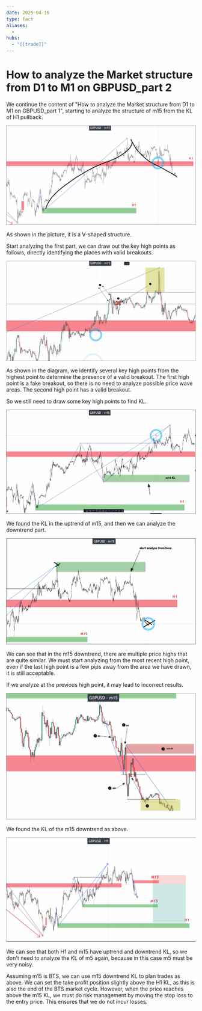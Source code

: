 ```yaml
---
date: 2025-04-16
type: fact
aliases:
  -
hubs:
  - "[[trade]]"
---
```


# How to analyze the Market structure from D1 to M1 on GBPUSD_part 2

We continue the content of "How to analyze the Market structure from D1 to M1 on GBPUSD_part 1", starting to analyze the structure of m15 from the KL of H1 pullback.

![gbpusd-multi-m15-clean.png](../assets/imgs/gbpusd-multi-m15-clean.png)

As shown in the picture, it is a V-shaped structure.

Start analyzing the first part, we can draw out the key high points as follows, directly identifying the places with valid breakouts.

![gbpusd-multi-m15-up-1st.png](../assets/imgs/gbpusd-multi-m15-up-1st.png)


As shown in the diagram, we identify several key high points from the highest point to determine the presence of a valid breakout. The first high point is a fake breakout, so there is no need to analyze possible price wave areas. The second high point has a valid breakout.

So we still need to draw some key high points to find KL.

![gbpusd-multi-m15-KL.png](../assets/imgs/gbpusd-multi-m15-KL.png)

We found the KL in the uptrend of m15, and then we can analyze the downtrend part.

![gbpusd-multi-m15-start-down.png](../assets/imgs/gbpusd-multi-m15-start-down.png)

We can see that in the m15 downtrend, there are multiple price highs that are quite similar. We must start analyzing from the most recent high point, even if the last high point is a few pips away from the area we have drawn, it is still acceptable.

If we analyze at the previous high point, it may lead to incorrect results.

![gbpusd-multi-m15-down-kl.png](../assets/imgs/gbpusd-multi-m15-down-kl.png)

We found the KL of the m15 downtrend as above.

![gbpusd-multi-kls.png](../assets/imgs/gbpusd-multi-kls.png)


We can see that both H1 and m15 have uptrend and downtrend KL, so we don't need to analyze the KL of m5 again, because in this case m5 must be very noisy.

Assuming m15 is BTS, we can use m15 downtrend KL to plan trades as above. We can set the take profit position slightly above the H1 KL, as this is also the end of the BTS market cycle. However, when the price reaches above the m15 KL, we must do risk management by moving the stop loss to the entry price. This ensures that we do not incur losses.



